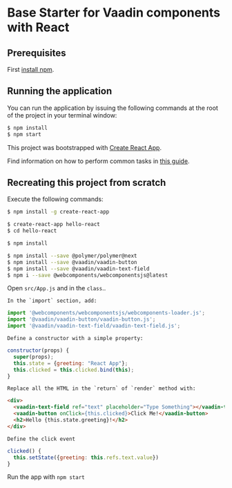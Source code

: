# Base Starter for Vaadin components with React

## Prerequisites
First [install npm](https://docs.npmjs.com/getting-started/installing-node).

## Running the application

You can run the application by issuing the following commands at the root of the project in your terminal window:
``` bash
$ npm install
$ npm start
```

This project was bootstrapped with [Create React App](https://github.com/facebookincubator/create-react-app).

Find information on how to perform common tasks in [this guide](https://github.com/facebookincubator/create-react-app/blob/master/packages/react-scripts/template/README.md).


## Recreating this project from scratch

Execute the following commands:
``` bash
$ npm install -g create-react-app

$ create-react-app hello-react
$ cd hello-react

$ npm install

$ npm install --save @polymer/polymer@next
$ npm install --save @vaadin/vaadin-button
$ npm install --save @vaadin/vaadin-text-field
$ npm i --save @webcomponents/webcomponentsjs@latest
```

Open `src/App.js` and in the `class`..

	In the `import` section, add:
``` typescript
import '@webcomponents/webcomponentsjs/webcomponents-loader.js';
import '@vaadin/vaadin-button/vaadin-button.js';
import '@vaadin/vaadin-text-field/vaadin-text-field.js';
```
	Define a constructor with a simple property:
```javascript
constructor(props) {
  super(props);
  this.state = {greeting: "React App"};
  this.clicked = this.clicked.bind(this);
}
```
	Replace all the HTML in the `return` of `render` method with:
```html
<div>
  <vaadin-text-field ref="text" placeholder="Type Something"></vaadin-text-field>
  <vaadin-button onClick={this.clicked}>Click Me!</vaadin-button>
  <h2>Hello {this.state.greeting}!</h2>
</div>
```
	Define the click event
```javascript
clicked() {
  this.setState({greeting: this.refs.text.value})
}
```

Run the app with `npm start`
